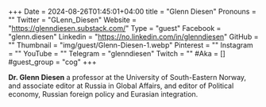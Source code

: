 +++
Date = 2024-08-26T01:45:01+04:00
title = "Glenn Diesen"
Pronouns = ""
Twitter = "GLenn_Diesen"
Website = "https://glenndiesen.substack.com/"
Type = "guest"
Facebook = "glenn.diesen"
Linkedin = "https://no.linkedin.com/in/glenndiesen"
GitHub = ""
Thumbnail = "img/guest/Glenn-Diesen-1.webp"
Pinterest = ""
Instagram = ""
YouTube = ""
Telegram = "glenndiesen"
Twitch = ""
#Aka = []
#guest_group = "cog"
+++

__Dr. Glenn Diesen__ a professor at the University of South-Eastern Norway, and associate editor at Russia in Global Affairs, and editor of Political economy, Russian foreign policy and Eurasian integration.
